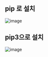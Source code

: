 ## pip 로 설치
![image](https://user-images.githubusercontent.com/15938354/128818470-4b11973c-fccb-4d21-914b-dfb0d87ecf42.png)


## pip3으로 설치

![image](https://user-images.githubusercontent.com/15938354/128818526-ea469a11-8223-432d-ae0d-ba8fdb62a9fb.png)

